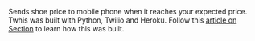 Sends shoe price to mobile phone when it reaches your expected price. Twhis was built with Python, Twilio and Heroku.
Follow this [article on Section](https://www.section.io/engineering-education/price-tracker-with-python-selenium-twilio/) to learn how this was built.
